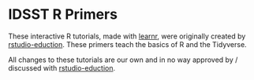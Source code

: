 # IDSST R Primers

These interactive R tutorials, made with [learnr](https://rstudio.github.io/learnr/), were originally created by [rstudio-eduction](https://github.com/rstudio-education). These primers teach the basics of R and the Tidyverse. 

All changes to these tutorials are our own and in no way approved by / discussed with [rstudio-eduction](https://github.com/rstudio-education).

